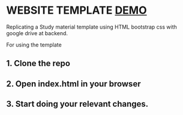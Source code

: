# WEBSITE TEMPLATE [DEMO](https://dnthakur.github.io/)
Replicating a Study material template using HTML bootstrap css with google drive at backend.

For using the template 
## 1. Clone the repo
## 2. Open index.html in your browser
## 3. Start doing your relevant changes.
